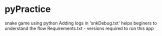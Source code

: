 # pyPractice
snake game using python
Adding logs in 'snkDebug.txt' helps beginers to understand the flow
Requirements.txt - versions required to run this app
